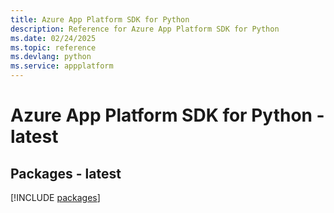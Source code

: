 ```yaml
---
title: Azure App Platform SDK for Python
description: Reference for Azure App Platform SDK for Python
ms.date: 02/24/2025
ms.topic: reference
ms.devlang: python
ms.service: appplatform
---
```

# Azure App Platform SDK for Python - latest
## Packages - latest
[!INCLUDE [packages](app-platform-index.md)]